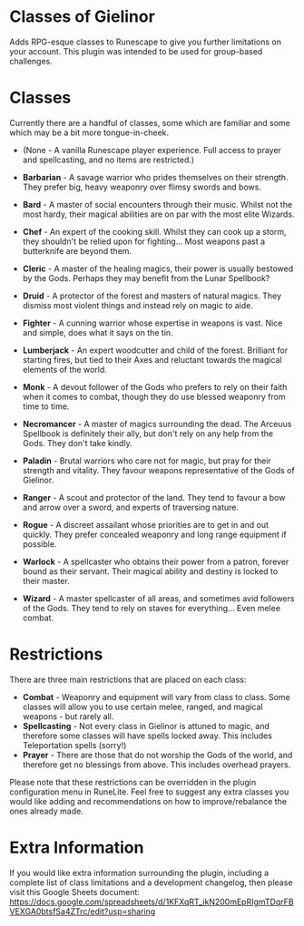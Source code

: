 # Classes of Gielinor
Adds RPG-esque classes to Runescape to give you further limitations on your account. This plugin was intended to be used for group-based challenges.

# Classes
Currently there are a handful of classes, some which are familiar and some which may be a bit more tongue-in-cheek.
* (None - A vanilla Runescape player experience. Full access to prayer and spellcasting, and no items are restricted.)

* **Barbarian** - A savage warrior who prides themselves on their strength. They prefer big, heavy weaponry over flimsy swords and bows.
* **Bard** - A master of social encounters through their music. Whilst not the most hardy, their magical abilities are on par with the most elite Wizards.
* **Chef** - An expert of the cooking skill. Whilst they can cook up a storm, they shouldn't be relied upon for fighting... Most weapons past a butterknife are beyond them.
* **Cleric** - A master of the healing magics, their power is usually bestowed by the Gods. Perhaps they may benefit from the Lunar Spellbook?
* **Druid** - A protector of the forest and masters of natural magics. They dismiss most violent things and instead rely on magic to aide.
* **Fighter** - A cunning warrior whose expertise in weapons is vast. Nice and simple, does what it says on the tin.
* **Lumberjack** - An expert woodcutter and child of the forest. Brilliant for starting fires, but tied to their Axes and reluctant towards the magical elements of the world.
* **Monk** - A devout follower of the Gods who prefers to rely on their faith when it comes to combat, though they do use blessed weaponry from time to time.
* **Necromancer** - A master of magics surrounding the dead. The Arceuus Spellbook is definitely their ally, but don't rely on any help from the Gods. They don't take kindly.
* **Paladin** - Brutal warriors who care not for magic, but pray for their strength and vitality. They favour weapons representative of the Gods of Gielinor.
* **Ranger** - A scout and protector of the land. They tend to favour a bow and arrow over a sword, and experts of traversing nature.
* **Rogue** - A discreet assailant whose priorities are to get in and out quickly. They prefer concealed weaponry and long range equipment if possible.
* **Warlock** - A spellcaster who obtains their power from a patron, forever bound as their servant. Their magical ability and destiny is locked to their master.
* **Wizard** - A master spellcaster of all areas, and sometimes avid followers of the Gods. They tend to rely on staves for everything... Even melee combat.

# Restrictions
There are three main restrictions that are placed on each class:
* **Combat** - Weaponry and equipment will vary from class to class. Some classes will allow you to use certain melee, ranged, and magical weapons - but rarely all.
* **Spellcasting** - Not every class in Gielinor is attuned to magic, and therefore some classes will have spells locked away. This includes Teleportation spells (sorry!)
* **Prayer** - There are those that do not worship the Gods of the world, and therefore get no blessings from above. This includes overhead prayers.

Please note that these restrictions can be overridden in the plugin configuration menu in RuneLite. Feel free to suggest any extra classes you would like adding and recommendations on how to improve/rebalance the ones already made.

# Extra Information
If you would like extra information surrounding the plugin, including a complete list of class limitations and a development changelog, then please visit this Google Sheets document: https://docs.google.com/spreadsheets/d/1KFXqRT_ikN200mEpRIgmTDqrFBVEXGA0btsfSa4ZTrc/edit?usp=sharing

